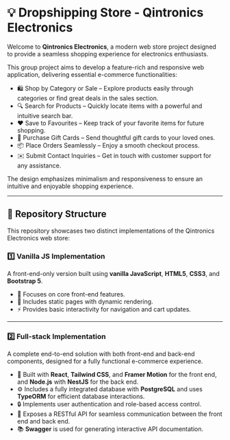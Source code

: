# 💡 **Dropshipping Store - Qintronics Electronics**

Welcome to **Qintronics Electronics**, a modern web store project designed to provide a seamless shopping experience for electronics enthusiasts.

This group project aims to develop a feature-rich and responsive web application, delivering essential e-commerce functionalities:

- 🛍️ Shop by Category or Sale – Explore products easily through categories or find great deals in the sales section.
- 🔍 Search for Products – Quickly locate items with a powerful and intuitive search bar.
- ❤️ Save to Favourites – Keep track of your favorite items for future shopping.
- 🎁 Purchase Gift Cards – Send thoughtful gift cards to your loved ones.
- 📦 Place Orders Seamlessly – Enjoy a smooth checkout process.
- ✉️ Submit Contact Inquiries – Get in touch with customer support for any assistance.

The design emphasizes minimalism and responsiveness to ensure an intuitive and enjoyable shopping experience.

---

## 📁 **Repository Structure**

This repository showcases two distinct implementations of the Qintronics Electronics web store:

### 1️⃣ **Vanilla JS Implementation**

A front-end-only version built using **vanilla JavaScript**, **HTML5**, **CSS3**, and **Bootstrap 5**.

- 📍 Focuses on core front-end features.
- 🎨 Includes static pages with dynamic rendering.
- ⚡ Provides basic interactivity for navigation and cart updates.

---

### 2️⃣ **Full-stack Implementation**

A complete end-to-end solution with both front-end and back-end components, designed for a fully functional e-commerce experience.

- 📍 Built with **React**, **Tailwind CSS**, and **Framer Motion** for the front end, and **Node.js** with **NestJS** for the back end.
- ⚙️ Includes a fully integrated database with **PostgreSQL** and uses **TypeORM** for efficient database interactions.
- 🔒 Implements user authentication and role-based access control.
- 📡 Exposes a RESTful API for seamless communication between the front end and back end.
- 📚 **Swagger** is used for generating interactive API documentation.
